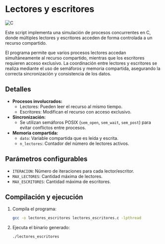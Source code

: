 # Lectores y escritores

![C](https://img.shields.io/badge/c-%2300599C.svg?style=for-the-badge&logo=c&logoColor=white)

Este script implementa una simulación de procesos concurrentes en C, donde múltiples lectores y escritores acceden de forma controlada a un recurso compartido.

El programa permite que varios procesos lectores accedan simultáneamente al recurso compartido, mientras que los escritores requieren acceso exclusivo. La coordinación entre lectores y escritores se realiza mediante el uso de semáforos y memoria compartida, asegurando la correcta sincronización y consistencia de los datos.

## Detalles

- **Procesos involucrados:**
  - Lectores: Pueden leer el recurso al mismo tiempo.
  - Escritores: Modifican el recurso con acceso exclusivo.
- **Sincronización:** 
  - Se utilizan semáforos POSIX (`sem_open`, `sem_wait`, `sem_post`) para evitar conflictos entre procesos.
- **Memoria compartida:**
  - `dato`: Variable compartida que es leída y escrita.
  - `n_lectores`: Contador del número de lectores activos.

## Parámetros configurables

- `ITERACION`: Número de iteraciones para cada lector/escritor.
- `MAX_LECTORES`: Cantidad máxima de lectores.
- `MAX_ESCRITORES`: Cantidad máxima de escritores.

## Compilación y ejecución

1. Compila el programa:  
   ```bash
   gcc -o lectores_escritores lectores_escritores.c -lpthread
2. Ejecuta el binario generado:
   ```bash
   ./lectores_escritores

